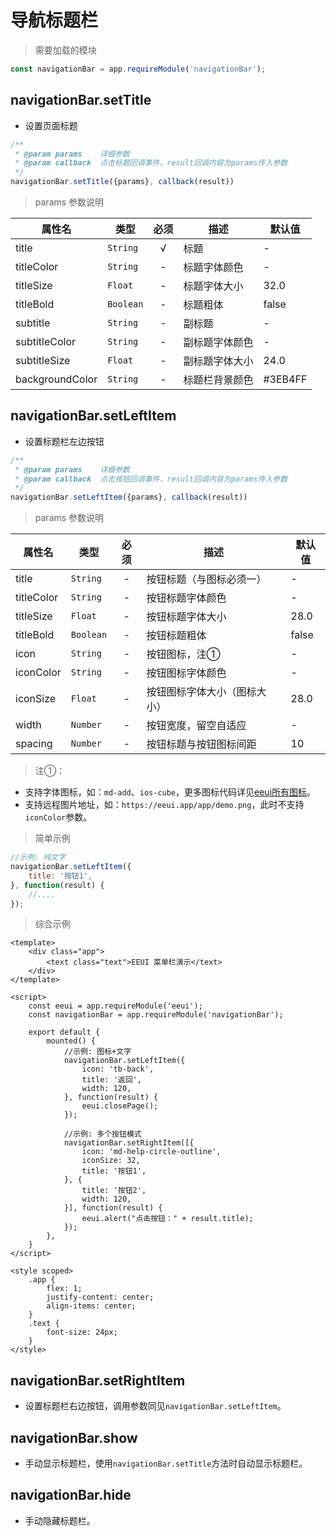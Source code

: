 # 导航标题栏

> 需要加载的模块

```js
const navigationBar = app.requireModule('navigationBar');
```

## navigationBar.setTitle

* 设置页面标题

```js
/**
 * @param params    详细参数
 * @param callback  点击标题回调事件，result回调内容为params传入参数
 */
navigationBar.setTitle({params}, callback(result))
```

> params 参数说明

| 属性名 | 类型 | 必须 | 描述 | 默认值 |
| --- | --- | :-: | --- | --- |
| title | `String` | √ | 标题 | - |
| titleColor | `String` | - | 标题字体颜色 | - |
| titleSize | `Float` | - | 标题字体大小 | 32.0 |
| titleBold <Tag value="2.3.8+"/> | `Boolean` | - | 标题粗体 | false |
| subtitle | `String` | - | 副标题 | - |
| subtitleColor | `String` | - | 副标题字体颜色 | - |
| subtitleSize | `Float` | - | 副标题字体大小 | 24.0 |
| backgroundColor | `String` | - | 标题栏背景颜色 | #3EB4FF |


## navigationBar.setLeftItem

* 设置标题栏左边按钮

```js
/**
 * @param params    详细参数
 * @param callback  点击按钮回调事件，result回调内容为params传入参数
 */
navigationBar.setLeftItem({params}, callback(result))
```

> params 参数说明

| 属性名 | 类型 | 必须 | 描述 | 默认值 |
| --- | --- | :-: | --- | --- |
| title | `String` | - | 按钮标题（与图标必须一） | - |
| titleColor | `String` | - | 按钮标题字体颜色 | - |
| titleSize | `Float` | - | 按钮标题字体大小 | 28.0 |
| titleBold <Tag value="2.3.8+"/> | `Boolean` | - | 按钮标题粗体 | false |
| icon | `String` | - | 按钮图标，注① | - |
| iconColor | `String` | - | 按钮图标字体颜色 | - |
| iconSize | `Float` | - | 按钮图标字体大小（图标大小） | 28.0 |
| width | `Number` | - | 按钮宽度，留空自适应 | - |
| spacing | `Number` | - | 按钮标题与按钮图标间距 | 10 |

> 注①：

- 支持字体图标，如：`md-add`、`ios-cube`，更多图标代码详见<a href="../assets/icon/index.html" target="_blank">eeui所有图标</a>。
- 支持远程图片地址，如：`https://eeui.app/app/demo.png`，此时不支持`iconColor`参数。

> 简单示例

```js
//示例: 纯文字
navigationBar.setLeftItem({
    title: '按钮1',
}, function(result) {
    //....
});
```

> 综合示例

```vue
<template>
    <div class="app">
        <text class="text">EEUI 菜单栏演示</text>
    </div>
</template>

<script>
    const eeui = app.requireModule('eeui');
    const navigationBar = app.requireModule('navigationBar');

    export default {
        mounted() {
            //示例: 图标+文字
            navigationBar.setLeftItem({
                icon: 'tb-back',
                title: '返回',
                width: 120,
            }, function(result) {
                eeui.closePage();
            });

            //示例: 多个按钮模式
            navigationBar.setRightItem([{
                icon: 'md-help-circle-outline',
                iconSize: 32,
                title: '按钮1',
            }, {
                title: '按钮2',
                width: 120,
            }], function(result) {
                eeui.alert("点击按钮：" + result.title);
            });
        },
    }
</script>

<style scoped>
    .app {
        flex: 1;
        justify-content: center;
        align-items: center;
    }
    .text {
        font-size: 24px;
    }
</style>
```

## navigationBar.setRightItem

* 设置标题栏右边按钮，调用参数同见`navigationBar.setLeftItem`。

## navigationBar.show

* 手动显示标题栏，使用`navigationBar.setTitle`方法时自动显示标题栏。

## navigationBar.hide

* 手动隐藏标题栏。


